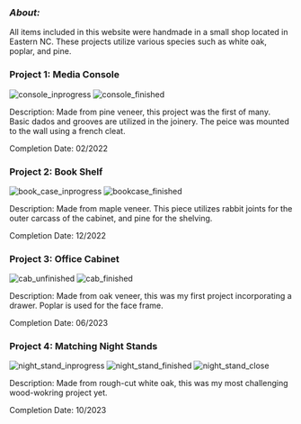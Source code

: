 ### **_About:_**
All items included in this website were handmade in a small shop located in Eastern NC. These projects utilize various species such as white oak, poplar, and pine. 

### **Project 1: Media Console**
![console_inprogress](https://github.com/Carson2001/Custom-Furniture/assets/154708874/842a3c14-5f28-404e-a6e3-21b896ef3681)
![console_finished](https://github.com/Carson2001/Custom-Furniture/assets/154708874/daea4419-5bfd-49e5-885c-b7bb9a5dc757)

Description: Made from pine veneer, this project was the first of many. Basic dados and grooves are utilized in the joinery. The peice was mounted to the wall using a french cleat. 

Completion Date: 02/2022

### **Project 2: Book Shelf**
![book_case_inprogress](https://github.com/Carson2001/Custom-Furniture/assets/154708874/776f8b7d-0568-485c-9b51-6e00b970c585)
![bookcase_finished](https://github.com/Carson2001/Custom-Furniture/assets/154708874/ebf71f2b-ffec-41b2-8d21-b43c5c1f9f74)

Description: Made from maple veneer. This piece utilizes rabbit joints for the outer carcass of the cabinet, and pine for the shelving. 

Completion Date: 12/2022

### **Project 3: Office Cabinet**
![cab_unfinished](https://github.com/Carson2001/Custom-Furniture/assets/154708874/dbad4238-0012-4051-84f8-94f1a4276a8c)
![cab_finished](https://github.com/Carson2001/Custom-Furniture/assets/154708874/864a1e6e-d3df-4912-bc9c-7fb31605f447)

Description:  Made from oak veneer, this was my first project incorporating a drawer. Poplar is used for the face frame.

Completion Date: 06/2023

### **Project 4: Matching Night Stands**
![night_stand_inprogress](https://github.com/Carson2001/Custom-Furniture/assets/154708874/37ccb073-4d68-4d24-a730-18674bedcca2)
![night_stand_finished](https://github.com/Carson2001/Custom-Furniture/assets/154708874/dd8d9057-a785-42d0-a262-64a8a3a26766)
![night_stand_close](https://github.com/Carson2001/Custom-Furniture/assets/154708874/2765cfb9-9204-4347-892f-8ce6edc28575)

Description:  Made from rough-cut white oak, this was my most challenging wood-wokring project yet. 

Completion Date: 10/2023
